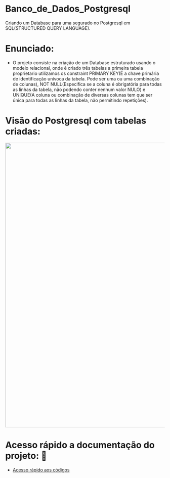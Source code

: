 # Banco_de_Dados_Postgresql

Criando um Database para uma segurado no Postgresql em SQL(STRUCTURED QUERY LANGUAGE).

# Enunciado:

- O projeto consiste na criação de um Database estruturado usando o modelo relacional, onde é criado três tabelas a primeira tabela proprietario utilizamos os constraint PRIMARY KEY(É a chave primária de identificação unívoca da tabela. Pode ser uma ou uma combinação de colunas), NOT NULL(Especifica se a coluna é obrigatória para todas as linhas da tabela, não podendo conter nenhum valor NULO) e UNIQUE(A coluna ou combinação de diversas colunas tem que ser única para todas as linhas da tabela, não permitindo repetições).

# Visão do Postgresql com tabelas criadas:

<div align="center">
<img src="https://user-images.githubusercontent.com/97195240/233067923-678c6e86-4c58-4008-9b2d-4ee9fac3a59e.png" width="900px" />
</div>

# Acesso rápido a documentação do projeto: :construction:
  
  - [Acesso rápido aos códigos](https://github.com/faustinothiagos/Banco_de_Dados_Postgresql/tree/main/Code)
